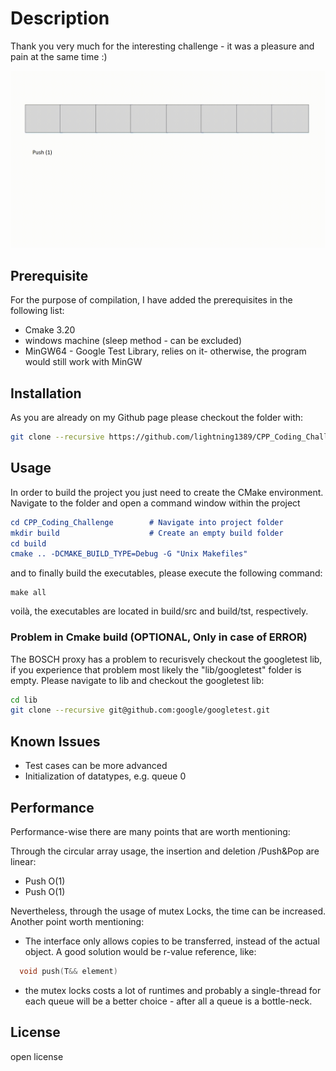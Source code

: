 
# Description 
Thank you very much for the interesting challenge - it was a pleasure and pain at the same time :)

![](queue.gif)


## Prerequisite
For the purpose of compilation, I have added the prerequisites in the following list: 

- Cmake 3.20
- windows machine (sleep method - can be excluded) 
- MinGW64 - Google Test Library, relies on it- otherwise, the program would still work with MinGW

## Installation

As you are already on my Github page please checkout the folder with: 

```bash
git clone --recursive https://github.com/lightning1389/CPP_Coding_Challenge.git
```

## Usage
In order to build the project you just need to create the CMake environment. Navigate to the folder and open a command window within the project

```Cmake
cd CPP_Coding_Challenge        # Navigate into project folder                      
mkdir build                    # Create an empty build folder
cd build
cmake .. -DCMAKE_BUILD_TYPE=Debug -G "Unix Makefiles"
```

and to finally build the executables, please execute the following command: 

```GNU
make all
```
voilà, the executables are located in build/src and build/tst, respectively.

### Problem in Cmake build (OPTIONAL, Only in case of ERROR)

The BOSCH proxy has a problem to recurisvely checkout the googletest lib, if you experience that problem most likely the "lib/googletest" folder is empty. 
Please navigate to lib and checkout the googletest lib: 

```bash
cd lib
git clone --recursive git@github.com:google/googletest.git
```


## Known Issues
- Test cases can be more advanced
- Initialization of datatypes, e.g. queue<int> 0 


## Performance

Performance-wise there are many points that are worth mentioning: 

Through the circular array usage, the insertion and deletion /Push&Pop are linear: 
- Push O(1)
- Push O(1)

Nevertheless, through the usage of mutex Locks, the time can be increased.
Another point worth mentioning: 

- The interface only allows copies to be transferred, instead of the actual object. A good solution would be r-value reference, like: 

```CPP
  void push(T&& element)
```
- the mutex locks costs a lot of runtimes and probably a single-thread for each queue will be a better choice - after all a queue is a bottle-neck. 


## License
open license
